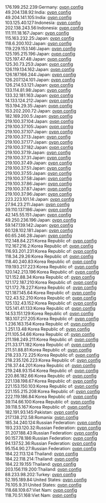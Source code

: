 176.199.252.239:Germany: [ovpn config](vpn/176_199_252_239.ovpn)  
49.204.138.92:India: [ovpn config](vpn/49_204_138_92.ovpn)  
49.204.141.105:India: [ovpn config](vpn/49_204_141_105.ovpn)  
103.125.40.127:Indonesia: [ovpn config](vpn/103_125_40_127.ovpn)  
202.138.243.56:Indonesia: [ovpn config](vpn/202_138_243_56.ovpn)  
111.111.18.167:Japan: [ovpn config](vpn/111_111_18_167.ovpn)  
115.163.232.25:Japan: [ovpn config](vpn/115_163_232_25.ovpn)  
118.6.200.102:Japan: [ovpn config](vpn/118_6_200_102.ovpn)  
119.229.153.146:Japan: [ovpn config](vpn/119_229_153_146.ovpn)  
125.195.215.196:Japan: [ovpn config](vpn/125_195_215_196.ovpn)  
125.197.47.48:Japan: [ovpn config](vpn/125_197_47_48.ovpn)  
125.30.73.253:Japan: [ovpn config](vpn/125_30_73_253.ovpn)  
126.119.134.162:Japan: [ovpn config](vpn/126_119_134_162.ovpn)  
126.187.166.244:Japan: [ovpn config](vpn/126_187_166_244.ovpn)  
126.207.124.101:Japan: [ovpn config](vpn/126_207_124_101.ovpn)  
126.214.53.121:Japan: [ovpn config](vpn/126_214_53_121.ovpn)  
133.114.81.98:Japan: [ovpn config](vpn/133_114_81_98.ovpn)  
133.32.181.163:Japan: [ovpn config](vpn/133_32_181_163.ovpn)  
14.133.124.212:Japan: [ovpn config](vpn/14_133_124_212.ovpn)  
153.194.29.35:Japan: [ovpn config](vpn/153_194_29_35.ovpn)  
153.202.200.72:Japan: [ovpn config](vpn/153_202_200_72.ovpn)  
182.169.200.5:Japan: [ovpn config](vpn/182_169_200_5.ovpn)  
219.100.37.104:Japan: [ovpn config](vpn/219_100_37_104.ovpn)  
219.100.37.105:Japan: [ovpn config](vpn/219_100_37_105.ovpn)  
219.100.37.107:Japan: [ovpn config](vpn/219_100_37_107.ovpn)  
219.100.37.13:Japan: [ovpn config](vpn/219_100_37_13.ovpn)  
219.100.37.177:Japan: [ovpn config](vpn/219_100_37_177.ovpn)  
219.100.37.182:Japan: [ovpn config](vpn/219_100_37_182.ovpn)  
219.100.37.19:Japan: [ovpn config](vpn/219_100_37_19.ovpn)  
219.100.37.31:Japan: [ovpn config](vpn/219_100_37_31.ovpn)  
219.100.37.49:Japan: [ovpn config](vpn/219_100_37_49.ovpn)  
219.100.37.51:Japan: [ovpn config](vpn/219_100_37_51.ovpn)  
219.100.37.55:Japan: [ovpn config](vpn/219_100_37_55.ovpn)  
219.100.37.58:Japan: [ovpn config](vpn/219_100_37_58.ovpn)  
219.100.37.86:Japan: [ovpn config](vpn/219_100_37_86.ovpn)  
219.100.37.87:Japan: [ovpn config](vpn/219_100_37_87.ovpn)  
219.100.37.96:Japan: [ovpn config](vpn/219_100_37_96.ovpn)  
223.223.101.14:Japan: [ovpn config](vpn/223_223_101_14.ovpn)  
27.94.23.211:Japan: [ovpn config](vpn/27_94_23_211.ovpn)  
39.110.137.186:Japan: [ovpn config](vpn/39_110_137_186.ovpn)  
42.145.55.151:Japan: [ovpn config](vpn/42_145_55_151.ovpn)  
49.250.236.196:Japan: [ovpn config](vpn/49_250_236_196.ovpn)  
59.147.139.142:Japan: [ovpn config](vpn/59_147_139_142.ovpn)  
60.128.102.181:Japan: [ovpn config](vpn/60_128_102_181.ovpn)  
60.65.246.28:Japan: [ovpn config](vpn/60_65_246_28.ovpn)  
112.148.84.221:Korea Republic of: [ovpn config](vpn/112_148_84_221.ovpn)  
112.167.216.2:Korea Republic of: [ovpn config](vpn/112_167_216_2.ovpn)  
116.93.201.231:Korea Republic of: [ovpn config](vpn/116_93_201_231.ovpn)  
118.34.29.26:Korea Republic of: [ovpn config](vpn/118_34_29_26.ovpn)  
118.40.240.83:Korea Republic of: [ovpn config](vpn/118_40_240_83.ovpn)  
119.193.217.223:Korea Republic of: [ovpn config](vpn/119_193_217_223.ovpn)  
120.142.213.196:Korea Republic of: [ovpn config](vpn/120_142_213_196.ovpn)  
121.152.88.34:Korea Republic of: [ovpn config](vpn/121_152_88_34.ovpn)  
121.172.187.210:Korea Republic of: [ovpn config](vpn/121_172_187_210.ovpn)  
121.172.78.227:Korea Republic of: [ovpn config](vpn/121_172_78_227.ovpn)  
121.187.145.64:Korea Republic of: [ovpn config](vpn/121_187_145_64.ovpn)  
122.43.52.210:Korea Republic of: [ovpn config](vpn/122_43_52_210.ovpn)  
125.132.43.152:Korea Republic of: [ovpn config](vpn/125_132_43_152.ovpn)  
125.141.41.133:Korea Republic of: [ovpn config](vpn/125_141_41_133.ovpn)  
14.53.151.129:Korea Republic of: [ovpn config](vpn/14_53_151_129.ovpn)  
183.107.217.205:Korea Republic of: [ovpn config](vpn/183_107_217_205.ovpn)  
1.236.163.154:Korea Republic of: [ovpn config](vpn/1_236_163_154.ovpn)  
1.251.13.48:Korea Republic of: [ovpn config](vpn/1_251_13_48.ovpn)  
211.105.54.66:Korea Republic of: [ovpn config](vpn/211_105_54_66.ovpn)  
211.198.249.211:Korea Republic of: [ovpn config](vpn/211_198_249_211.ovpn)  
211.33.171.182:Korea Republic of: [ovpn config](vpn/211_33_171_182.ovpn)  
211.51.88.81:Korea Republic of: [ovpn config](vpn/211_51_88_81.ovpn)  
218.233.72.225:Korea Republic of: [ovpn config](vpn/218_233_72_225.ovpn)  
218.235.126.223:Korea Republic of: [ovpn config](vpn/218_235_126_223.ovpn)  
218.37.44.201:Korea Republic of: [ovpn config](vpn/218_37_44_201.ovpn)  
219.248.93.154:Korea Republic of: [ovpn config](vpn/219_248_93_154.ovpn)  
220.86.182.66:Korea Republic of: [ovpn config](vpn/220_86_182_66.ovpn)  
221.138.198.67:Korea Republic of: [ovpn config](vpn/221_138_198_67.ovpn)  
221.153.150.103:Korea Republic of: [ovpn config](vpn/221_153_150_103.ovpn)  
221.155.215.208:Korea Republic of: [ovpn config](vpn/221_155_215_208.ovpn)  
222.119.186.84:Korea Republic of: [ovpn config](vpn/222_119_186_84.ovpn)  
39.114.66.100:Korea Republic of: [ovpn config](vpn/39_114_66_100.ovpn)  
39.118.5.167:Korea Republic of: [ovpn config](vpn/39_118_5_167.ovpn)  
182.191.93.145:Pakistan: [ovpn config](vpn/182_191_93_145.ovpn)  
217.138.212.58:Romania: [ovpn config](vpn/217_138_212_58.ovpn)  
185.34.240.124:Russian Federation: [ovpn config](vpn/185_34_240_124.ovpn)  
193.233.120.32:Russian Federation: [ovpn config](vpn/193_233_120_32.ovpn)  
31.207.188.43:Russian Federation: [ovpn config](vpn/31_207_188_43.ovpn)  
90.157.78.186:Russian Federation: [ovpn config](vpn/90_157_78_186.ovpn)  
94.137.52.36:Russian Federation: [ovpn config](vpn/94_137_52_36.ovpn)  
95.154.90.27:Russian Federation: [ovpn config](vpn/95_154_90_27.ovpn)  
184.22.113.124:Thailand: [ovpn config](vpn/184_22_113_124.ovpn)  
184.22.118.214:Thailand: [ovpn config](vpn/184_22_118_214.ovpn)  
184.22.19.155:Thailand: [ovpn config](vpn/184_22_19_155.ovpn)  
203.156.119.200:Thailand: [ovpn config](vpn/203_156_119_200.ovpn)  
88.233.98.202:Turkey: [ovpn config](vpn/88_233_98_202.ovpn)  
52.195.189.84:United States: [ovpn config](vpn/52_195_189_84.ovpn)  
76.105.9.31:United States: [ovpn config](vpn/76_105_9_31.ovpn)  
118.68.109.67:Viet Nam: [ovpn config](vpn/118_68_109_67.ovpn)  
118.70.51.168:Viet Nam: [ovpn config](vpn/118_70_51_168.ovpn)  
